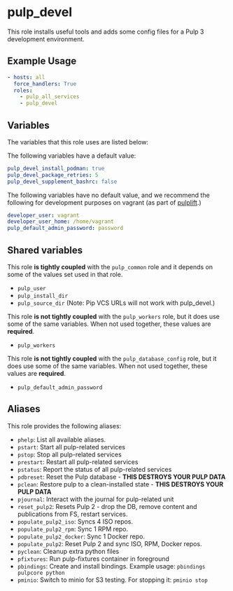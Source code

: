 pulp_devel
==========

This role installs useful tools and adds some config files for a Pulp 3
development environment.

Example Usage
-------------

```yaml
- hosts: all
  force_handlers: True
  roles:
    - pulp_all_services
    - pulp_devel
```

Variables
---------

The variables that this role uses are listed below:

The following variables have a default value:

```yaml
pulp_devel_install_podman: true
pulp_devel_package_retries: 5
pulp_devel_supplement_bashrc: false
```

The following variables have no default value, and we recommend the following
for development purposes on vagrant (as part of [pulplift](https://github.com/pulp/pulplift).)

```yaml
developer_user: vagrant
developer_user_home: /home/vagrant
pulp_default_admin_password: password
```

Shared variables
----------------

This role **is tightly coupled** with the `pulp_common` role and it depends on some of the values set
used in that role.

* `pulp_user`
* `pulp_install_dir`
* `pulp_source_dir` (Note: Pip VCS URLs will not work with pulp_devel.)

This role **is not tightly coupled** with the `pulp_workers` role, but it does
use some of the same variables. When not used together, these values are **required**.

* `pulp_workers`

This role **is not tightly coupled** with the `pulp_database_config` role,
but it does use some of the same variables. When not used together, these values
are **required**.

* `pulp_default_admin_password`

Aliases
-------

This role provides the following aliases:

* `phelp`: List all available aliases.
* `pstart`: Start all pulp-related services
* `pstop`: Stop all pulp-related services
* `prestart`: Restart all pulp-related services
* `pstatus`: Report the status of all pulp-related services
* `pdbreset`: Reset the Pulp database - **THIS DESTROYS YOUR PULP DATA**
* `pclean`: Restore pulp to a clean-installed state - **THIS DESTROYS YOUR PULP DATA**
* `pjournal`: Interact with the journal for pulp-related unit
* `reset_pulp2`: Resets Pulp 2 - drop the DB, remove content and publications from FS, restart services.
* `populate_pulp2_iso`: Syncs 4 ISO repos.
* `populate_pulp2_rpm`: Sync 1 RPM repo.
* `populate_pulp2_docker`: Sync 1 Docker repo.
* `populate_pulp2`: Reset Pulp 2 and sync ISO, RPM, Docker repos.
* `pyclean`: Cleanup extra python files
* `pfixtures`: Run pulp-fixtures container in foreground
* `pbindings`: Create and install bindings. Example usage: `pbindings pulpcore python`
* `pminio`: Switch to minio for S3 testing. For stopping it: `pminio stop`
